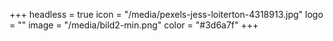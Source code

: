 +++
headless = true
icon = "/media/pexels-jess-loiterton-4318913.jpg"
logo = ""
image = "/media/bild2-min.png"
color = "#3d6a7f"
+++
